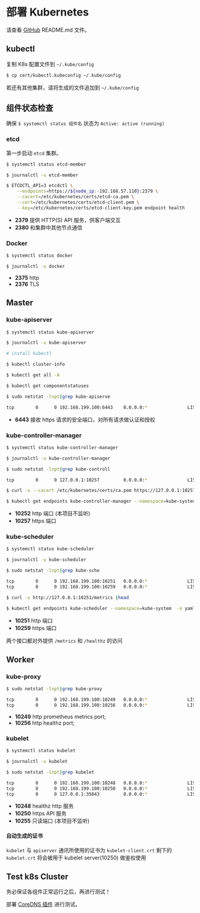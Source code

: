 # 部署 Kubernetes

请查看 [GitHub](https://github.com/khs1994-docker/lnmp-k8s) README.md 文件。

## kubectl

复制 K8s 配置文件到 `~/.kube/config`

```bash
$ cp cert/kubectl.kubeconfig ~/.kube/config
```

若还有其他集群，请将生成的文件追加到 `~/.kube/config`

## 组件状态检查

确保 `$ systemctl status 组件名` 状态为 `Active: active (running)`

### etcd

第一步启动 `etcd` 集群。

```bash
$ systemctl status etcd-member

$ journalctl -u etcd-member

$ ETCDCTL_API=3 etcdctl \
    --endpoints=https://${node_ip:-192.168.57.110}:2379 \
    --cacert=/etc/kubernetes/certs/etcd-ca.pem \
    --cert=/etc/kubernetes/certs/etcd-client.pem \
    --key=/etc/kubernetes/certs/etcd-client-key.pem endpoint health
```

- **2379** 提供 HTTP(S) API 服务，供客户端交互
- **2380** 和集群中其他节点通信

### Docker

```bash
$ systemctl status docker

$ journalctl -u docker
```

* **2375** http
* **2376** TLS

## Master

### kube-apiserver

```bash
$ systemctl status kube-apiserver

$ journalctl -u kube-apiserver

# install kubectl

$ kubectl cluster-info

$ kubectl get all -A

$ kubectl get componentstatuses

$ sudo netstat -lnpt|grep kube-apiserve

tcp        0      0 192.168.199.100:6443    0.0.0.0:*               LISTEN      25691/kube-apiserve
```

- **6443** 接收 https 请求的安全端口，对所有请求做认证和授权

### kube-controller-manager

```bash
$ systemctl status kube-controller-manager

$ journalctl -u kube-controller-manager

$ sudo netstat -lnpt|grep kube-controll

tcp        0      0 127.0.0.1:10257         0.0.0.0:*               LISTEN      638/kube-controller

$ curl -s --cacert /etc/kubernetes/certs/ca.pem https://127.0.0.1:10257/metrics |head

$ kubectl get endpoints kube-controller-manager --namespace=kube-system  -o yaml
```

- **10252** http 端口 (本项目不监听)
- **10257** https 端口

### kube-scheduler

```bash
$ systemctl status kube-scheduler

$ journalctl -u kube-scheduler

$ sudo netstat -lnpt|grep kube-sche

tcp        0      0 192.168.199.100:10251   0.0.0.0:*               LISTEN      25873/kube-schedule
tcp        0      0 192.168.199.100:10259   0.0.0.0:*               LISTEN      25873/kube-schedule

$ curl -s http://127.0.0.1:10251/metrics |head

$ kubectl get endpoints kube-scheduler --namespace=kube-system  -o yaml
```

- **10251** http 端口
- **10259** https 端口

两个接口都对外提供 `/metrics` 和 `/healthz` 的访问

## Worker

### kube-proxy

```bash
$ sudo netstat -lnpt|grep kube-proxy

tcp        0      0 192.168.199.100:10249   0.0.0.0:*               LISTEN      26034/kube-proxy
tcp        0      0 192.168.199.100:10256   0.0.0.0:*               LISTEN      26034/kube-proxy
```

- **10249** http prometheus metrics port;
- **10256** http healthz port;

### kubelet

```bash
$ systemctl status kubelet

$ journalctl -u kubelet

$ sudo netstat -lnpt|grep kubelet

tcp        0      0 192.168.199.100:10248   0.0.0.0:*               LISTEN      26484/kubelet
tcp        0      0 192.168.199.100:10250   0.0.0.0:*               LISTEN      26484/kubelet
tcp        0      0 127.0.0.1:35843         0.0.0.0:*               LISTEN      26484/kubelet
```

- **10248** healthz http 服务
- **10250** https API 服务
- **10255** 只读端口 (本项目不监听)

#### 自动生成的证书

`kubelet` 与 `apiserver` 通讯所使用的证书为 `kubelet-client.crt` 剩下的 `kubelet.crt` 将会被用于 kubelet server(10250) 做鉴权使用

## Test k8s Cluster

务必保证各组件正常运行之后，再进行测试！

部署 [CoreDNS 插件](../addons/coredns.md) 进行测试。
